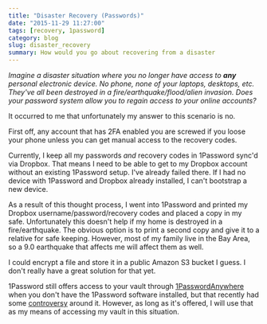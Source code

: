 ```yaml
---
title: "Disaster Recovery (Passwords)"
date: "2015-11-29 11:27:00"
tags: [recovery, 1password]
category: blog
slug: disaster_recovery
summary: How would you go about recovering from a disaster
---
```


_Imagine a disaster situation where you no longer have access to **any** personal electronic device. No phone, none of your laptops, desktops, etc. They've all been destroyed in a fire/earthquake/flood/alien invasion. Does your password system allow you to regain access to your online accounts?_

It occurred to me that unfortunately my answer to this scenario is no.

First off, any account that has 2FA enabled you are screwed if you loose your phone unless you can get manual access to the recovery codes.

Currently, I keep all my passwords _and_ recovery codes in 1Password sync'd via Dropbox. That means I need to be able to get to my Dropbox account without an existing 1Password setup. I've already failed there. If I had no device with 1Password and Dropbox already installed, I can't bootstrap a new device.

As a result of this thought process, I went into 1Password and printed my Dropbox username/password/recovery codes and placed a copy in my safe. Unfortunately this doesn't help if my home is destroyed in a fire/earthquake. The obvious option is to print a second copy and give it to a relative for safe keeping. However, most of my family live in the Bay Area, so a 9.0 earthquake that affects me will affect them as well.

I could encrypt a file and store it in a public Amazon S3 bucket I guess. I don't really have a great solution for that yet.

1Password still offers access to your vault through [1PasswordAnywhere](https://support.1password.com/guides/mac/1passwordanywhere.html) when you don't have the 1Password software installed, but that recently had some [controversy](https://discussions.agilebits.com/discussion/21689/dropbox-1passwordanywhere-secure) around it. However, as long as it's offered, I will use that as my means of accessing my vault in this situation.
